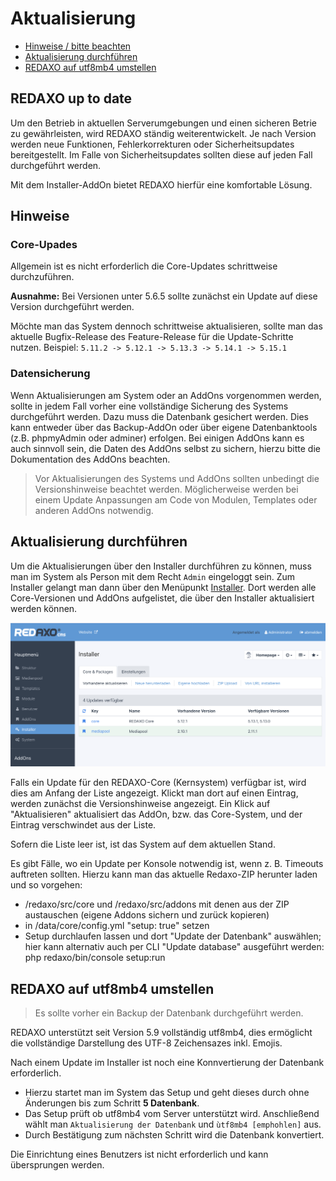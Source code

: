 # Aktualisierung

* [Hinweise / bitte beachten](#hinweise)
* [Aktualisierung durchführen](#aktualisierung)
* [REDAXO auf utf8mb4 umstellen](#utf8mb4)

<a name="hinweise"></a>

## REDAXO up to date

Um den Betrieb in aktuellen Serverumgebungen und einen sicheren Betrie zu gewährleisten, wird REDAXO ständig weiterentwickelt. Je nach Version werden neue Funktionen, Fehlerkorrekturen oder Sicherheitsupdates bereitgestellt. Im Falle von Sicherheitsupdates sollten diese auf jeden Fall durchgeführt werden.

Mit dem Installer-AddOn bietet REDAXO hierfür eine komfortable Lösung.

## Hinweise

### Core-Upades

Allgemein ist es nicht erforderlich die Core-Updates schrittweise durchzuführen. 

**Ausnahme:** 
Bei Versionen unter 5.6.5 sollte zunächst ein Update auf diese Version durchgeführt werden. 

Möchte man das System dennoch schrittweise aktualisieren, sollte man das aktuelle Bugfix-Release des Feature-Release für die Update-Schritte nutzen. 
Beispiel: `5.11.2 -> 5.12.1 -> 5.13.3 -> 5.14.1 -> 5.15.1` 


### Datensicherung

Wenn Aktualisierungen am System oder an AddOns vorgenommen werden, sollte in jedem Fall vorher eine vollständige Sicherung des Systems durchgeführt werden. Dazu muss die Datenbank gesichert werden. Dies kann entweder über das Backup-AddOn oder über eigene Datenbanktools (z.B. phpmyAdmin oder adminer) erfolgen. Bei einigen AddOns kann es auch sinnvoll sein, die Daten des AddOns selbst zu sichern, hierzu bitte die Dokumentation des AddOns beachten.

>Vor Aktualisierungen des Systems und AddOns sollten unbedingt die Versionshinweise beachtet werden. Möglicherweise werden bei einem Update Anpassungen am Code von Modulen, Templates oder anderen AddOns notwendig.



<a name="aktualisierung"></a>

## Aktualisierung durchführen

Um die Aktualisierungen über den Installer durchführen zu können, muss man im System als Person mit dem Recht `Admin` eingeloggt sein. Zum Installer gelangt man dann über den Menüpunkt [Installer](/{{path}}/{{version}}/installer). Dort werden alle Core-Versionen und AddOns aufgelistet, die über den Installer aktualisiert werden können.

![Aktualisierung](/assets/v.5.13.0-aktualisierung.png)

Falls ein Update für den REDAXO-Core (Kernsystem) verfügbar ist, wird dies am Anfang der Liste angezeigt. Klickt man dort auf einen Eintrag, werden zunächst die Versionshinweise angezeigt. Ein Klick auf "Aktualisieren" aktualisiert das AddOn, bzw. das Core-System, und der Eintrag verschwindet aus der Liste.

Sofern die Liste leer ist, ist das System auf dem aktuellen Stand.

Es gibt Fälle, wo ein Update per Konsole notwendig ist, wenn z. B. Timeouts auftreten sollten. Hierzu kann man das aktuelle Redaxo-ZIP herunter laden und so vorgehen:

* /redaxo/src/core und /redaxo/src/addons mit denen aus der ZIP austauschen (eigene Addons sichern und zurück kopieren)
* in /data/core/config.yml "setup: true" setzen
* Setup durchlaufen lassen und dort "Update der Datenbank" auswählen; hier kann alternativ auch per CLI "Update database" ausgeführt werden:
php redaxo/bin/console setup:run

<a name="utf8mb4"></a>

## REDAXO auf utf8mb4 umstellen

> Es sollte vorher ein Backup der Datenbank durchgeführt werden.

REDAXO unterstützt seit Version 5.9 vollständig utf8mb4, dies ermöglicht die vollständige Darstellung des UTF-8 Zeichensazes inkl. Emojis.

Nach einem Update im Installer ist noch eine Konnvertierung der Datenbank erforderlich.

* Hierzu startet man im System das Setup und geht dieses durch ohne Änderungen bis zum Schritt **5 Datenbank**.
* Das Setup prüft ob utf8mb4 vom Server unterstützt wird. Anschließend wählt man `Aktualisierung der Datenbank` und `ùtf8mb4 [emphohlen]` aus.
* Durch Bestätigung zum nächsten Schritt wird die Datenbank konvertiert.

Die Einrichtung eines Benutzers ist nicht erforderlich und kann übersprungen werden.
